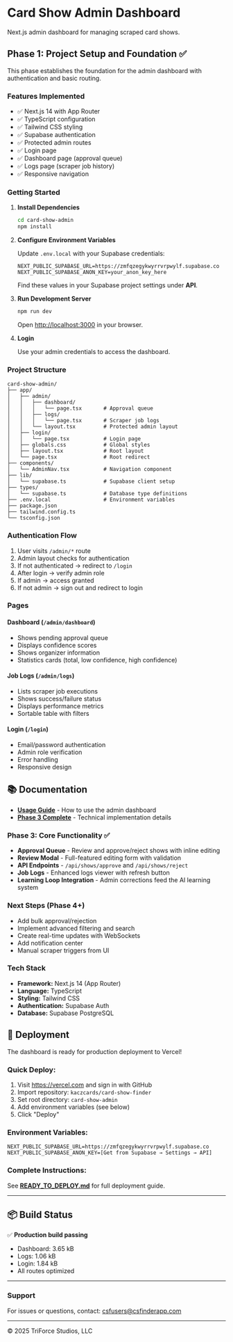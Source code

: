 # Card Show Admin Dashboard

Next.js admin dashboard for managing scraped card shows.

## Phase 1: Project Setup and Foundation ✅

This phase establishes the foundation for the admin dashboard with authentication and basic routing.

### Features Implemented

- ✅ Next.js 14 with App Router
- ✅ TypeScript configuration
- ✅ Tailwind CSS styling
- ✅ Supabase authentication
- ✅ Protected admin routes
- ✅ Login page
- ✅ Dashboard page (approval queue)
- ✅ Logs page (scraper job history)
- ✅ Responsive navigation

### Getting Started

1. **Install Dependencies**
   ```bash
   cd card-show-admin
   npm install
   ```

2. **Configure Environment Variables**
   
   Update `.env.local` with your Supabase credentials:
   ```env
   NEXT_PUBLIC_SUPABASE_URL=https://zmfqzegykwyrrvrpwylf.supabase.co
   NEXT_PUBLIC_SUPABASE_ANON_KEY=your_anon_key_here
   ```

   Find these values in your Supabase project settings under **API**.

3. **Run Development Server**
   ```bash
   npm run dev
   ```

   Open [http://localhost:3000](http://localhost:3000) in your browser.

4. **Login**
   
   Use your admin credentials to access the dashboard.

### Project Structure

```
card-show-admin/
├── app/
│   ├── admin/
│   │   ├── dashboard/
│   │   │   └── page.tsx       # Approval queue
│   │   ├── logs/
│   │   │   └── page.tsx       # Scraper job logs
│   │   └── layout.tsx         # Protected admin layout
│   ├── login/
│   │   └── page.tsx           # Login page
│   ├── globals.css            # Global styles
│   ├── layout.tsx             # Root layout
│   └── page.tsx               # Root redirect
├── components/
│   └── AdminNav.tsx           # Navigation component
├── lib/
│   └── supabase.ts            # Supabase client setup
├── types/
│   └── supabase.ts            # Database type definitions
├── .env.local                 # Environment variables
├── package.json
├── tailwind.config.ts
└── tsconfig.json
```

### Authentication Flow

1. User visits `/admin/*` route
2. Admin layout checks for authentication
3. If not authenticated → redirect to `/login`
4. After login → verify admin role
5. If admin → access granted
6. If not admin → sign out and redirect to login

### Pages

#### Dashboard (`/admin/dashboard`)
- Shows pending approval queue
- Displays confidence scores
- Shows organizer information
- Statistics cards (total, low confidence, high confidence)

#### Job Logs (`/admin/logs`)
- Lists scraper job executions
- Shows success/failure status
- Displays performance metrics
- Sortable table with filters

#### Login (`/login`)
- Email/password authentication
- Admin role verification
- Error handling
- Responsive design

## 📚 Documentation

- **[Usage Guide](./USAGE_GUIDE.md)** - How to use the admin dashboard
- **[Phase 3 Complete](./PHASE_3_COMPLETE.md)** - Technical implementation details

### Phase 3: Core Functionality ✅

- **Approval Queue** - Review and approve/reject shows with inline editing
- **Review Modal** - Full-featured editing form with validation
- **API Endpoints** - `/api/shows/approve` and `/api/shows/reject`
- **Job Logs** - Enhanced logs viewer with refresh button
- **Learning Loop Integration** - Admin corrections feed the AI learning system

### Next Steps (Phase 4+)

- Add bulk approval/rejection
- Implement advanced filtering and search
- Create real-time updates with WebSockets
- Add notification center
- Manual scraper triggers from UI

### Tech Stack

- **Framework:** Next.js 14 (App Router)
- **Language:** TypeScript
- **Styling:** Tailwind CSS
- **Authentication:** Supabase Auth
- **Database:** Supabase PostgreSQL

## 🚀 Deployment

The dashboard is ready for production deployment to Vercel!

### Quick Deploy:
1. Visit https://vercel.com and sign in with GitHub
2. Import repository: `kaczcards/card-show-finder`
3. Set root directory: `card-show-admin`
4. Add environment variables (see below)
5. Click "Deploy"

### Environment Variables:
```
NEXT_PUBLIC_SUPABASE_URL=https://zmfqzegykwyrrvrpwylf.supabase.co
NEXT_PUBLIC_SUPABASE_ANON_KEY=[Get from Supabase → Settings → API]
```

### Complete Instructions:
See **[READY_TO_DEPLOY.md](./READY_TO_DEPLOY.md)** for full deployment guide.

---

## 📦 Build Status

✅ **Production build passing**
- Dashboard: 3.65 kB
- Logs: 1.06 kB  
- Login: 1.84 kB
- All routes optimized

---

### Support

For issues or questions, contact: csfusers@csfinderapp.com

---

© 2025 TriForce Studios, LLC
